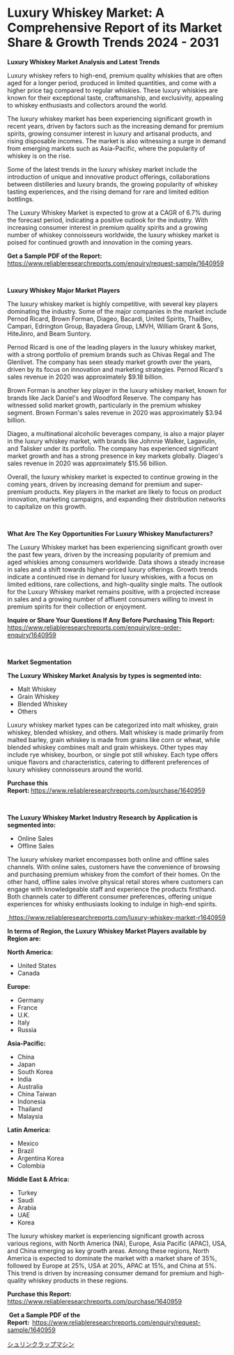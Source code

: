 <p><h1>Luxury Whiskey Market: A Comprehensive Report of its Market Share & Growth Trends 2024 - 2031</h1></p><p><strong>Luxury Whiskey Market Analysis and Latest Trends</strong></p>
<p><p>Luxury whiskey refers to high-end, premium quality whiskies that are often aged for a longer period, produced in limited quantities, and come with a higher price tag compared to regular whiskies. These luxury whiskies are known for their exceptional taste, craftsmanship, and exclusivity, appealing to whiskey enthusiasts and collectors around the world.</p><p>The luxury whiskey market has been experiencing significant growth in recent years, driven by factors such as the increasing demand for premium spirits, growing consumer interest in luxury and artisanal products, and rising disposable incomes. The market is also witnessing a surge in demand from emerging markets such as Asia-Pacific, where the popularity of whiskey is on the rise.</p><p>Some of the latest trends in the luxury whiskey market include the introduction of unique and innovative product offerings, collaborations between distilleries and luxury brands, the growing popularity of whiskey tasting experiences, and the rising demand for rare and limited edition bottlings.</p><p>The Luxury Whiskey Market is expected to grow at a CAGR of 6.7% during the forecast period, indicating a positive outlook for the industry. With increasing consumer interest in premium quality spirits and a growing number of whiskey connoisseurs worldwide, the luxury whiskey market is poised for continued growth and innovation in the coming years.</p></p>
<p><strong>Get a Sample PDF of the Report:&nbsp;</strong> <a href="https://www.reliableresearchreports.com/enquiry/request-sample/1640959">https://www.reliableresearchreports.com/enquiry/request-sample/1640959</a></p>
<p>&nbsp;</p>
<p><strong>Luxury Whiskey Major Market Players</strong></p>
<p><p>The luxury whiskey market is highly competitive, with several key players dominating the industry. Some of the major companies in the market include Pernod Ricard, Brown Forman, Diageo, Bacardi, United Spirits, ThaiBev, Campari, Edrington Group, Bayadera Group, LMVH, William Grant & Sons, HiteJinro, and Beam Suntory.</p><p>Pernod Ricard is one of the leading players in the luxury whiskey market, with a strong portfolio of premium brands such as Chivas Regal and The Glenlivet. The company has seen steady market growth over the years, driven by its focus on innovation and marketing strategies. Pernod Ricard's sales revenue in 2020 was approximately $9.18 billion.</p><p>Brown Forman is another key player in the luxury whiskey market, known for brands like Jack Daniel's and Woodford Reserve. The company has witnessed solid market growth, particularly in the premium whiskey segment. Brown Forman's sales revenue in 2020 was approximately $3.94 billion.</p><p>Diageo, a multinational alcoholic beverages company, is also a major player in the luxury whiskey market, with brands like Johnnie Walker, Lagavulin, and Talisker under its portfolio. The company has experienced significant market growth and has a strong presence in key markets globally. Diageo's sales revenue in 2020 was approximately $15.56 billion.</p><p>Overall, the luxury whiskey market is expected to continue growing in the coming years, driven by increasing demand for premium and super-premium products. Key players in the market are likely to focus on product innovation, marketing campaigns, and expanding their distribution networks to capitalize on this growth.</p></p>
<p>&nbsp;</p>
<p><strong>What Are The Key Opportunities For Luxury Whiskey Manufacturers?</strong></p>
<p><p>The Luxury Whiskey market has been experiencing significant growth over the past few years, driven by the increasing popularity of premium and aged whiskies among consumers worldwide. Data shows a steady increase in sales and a shift towards higher-priced luxury offerings. Growth trends indicate a continued rise in demand for luxury whiskies, with a focus on limited editions, rare collections, and high-quality single malts. The outlook for the Luxury Whiskey market remains positive, with a projected increase in sales and a growing number of affluent consumers willing to invest in premium spirits for their collection or enjoyment.</p></p>
<p><strong>Inquire or Share Your Questions If Any Before Purchasing This Report:</strong> <a href="https://www.reliableresearchreports.com/enquiry/pre-order-enquiry/1640959">https://www.reliableresearchreports.com/enquiry/pre-order-enquiry/1640959</a></p>
<p>&nbsp;</p>
<p><strong>Market Segmentation</strong></p>
<p><strong>The Luxury Whiskey Market Analysis by types is segmented into:</strong></p>
<p><ul><li>Malt Whiskey</li><li>Grain Whiskey</li><li>Blended Whiskey</li><li>Others</li></ul></p>
<p><p>Luxury whiskey market types can be categorized into malt whiskey, grain whiskey, blended whiskey, and others. Malt whiskey is made primarily from malted barley, grain whiskey is made from grains like corn or wheat, while blended whiskey combines malt and grain whiskeys. Other types may include rye whiskey, bourbon, or single pot still whiskey. Each type offers unique flavors and characteristics, catering to different preferences of luxury whiskey connoisseurs around the world.</p></p>
<p><strong>Purchase this Report:&nbsp;</strong><a href="https://www.reliableresearchreports.com/purchase/1640959">https://www.reliableresearchreports.com/purchase/1640959</a></p>
<p>&nbsp;</p>
<p><strong>The Luxury Whiskey Market Industry Research by Application is segmented into:</strong></p>
<p><ul><li>Online Sales</li><li>Offline Sales</li></ul></p>
<p><p>The luxury whiskey market encompasses both online and offline sales channels. With online sales, customers have the convenience of browsing and purchasing premium whiskey from the comfort of their homes. On the other hand, offline sales involve physical retail stores where customers can engage with knowledgeable staff and experience the products firsthand. Both channels cater to different consumer preferences, offering unique experiences for whisky enthusiasts looking to indulge in high-end spirits.</p></p>
<p><a href="https://www.reliableresearchreports.com/luxury-whiskey-market-r1640959">&nbsp;https://www.reliableresearchreports.com/luxury-whiskey-market-r1640959</a></p>
<p><strong>In terms of Region, the Luxury Whiskey Market Players available by Region are:</strong></p>
<p>
    <p> <strong> North America: </strong>
        <ul>
            <li>United States</li>
            <li>Canada</li>
        </ul>
        </p> 
    <p> <strong> Europe: </strong>
        <ul>
            <li>Germany</li>
            <li>France</li>
            <li>U.K.</li>
            <li>Italy</li>
            <li>Russia</li>
        </ul>
        </p> 
    <p> <strong> Asia-Pacific: </strong>
        <ul>
            <li>China</li>
            <li>Japan</li>
            <li>South Korea</li>
            <li>India</li>
            <li>Australia</li>
            <li>China Taiwan</li>
            <li>Indonesia</li>
            <li>Thailand</li>
            <li>Malaysia</li>
        </ul>
        </p> 
    <p> <strong> Latin America: </strong>
        <ul>
            <li>Mexico</li>
            <li>Brazil</li>
            <li>Argentina Korea</li>
            <li>Colombia</li>
        </ul>
        </p> 
    <p> <strong> Middle East & Africa: </strong>
        <ul>
            <li>Turkey</li>
            <li>Saudi</li>
            <li>Arabia</li>
            <li>UAE</li>
            <li>Korea</li>
        </ul>
    </p>
    </p>
<p><p>The luxury whiskey market is experiencing significant growth across various regions, with North America (NA), Europe, Asia Pacific (APAC), USA, and China emerging as key growth areas. Among these regions, North America is expected to dominate the market with a market share of 35%, followed by Europe at 25%, USA at 20%, APAC at 15%, and China at 5%. This trend is driven by increasing consumer demand for premium and high-quality whiskey products in these regions.</p></p>
<p><strong>Purchase this Report: </strong><a href="https://www.reliableresearchreports.com/purchase/1640959">https://www.reliableresearchreports.com/purchase/1640959</a></p>
<p>&nbsp;<strong>Get a Sample PDF of the Report:&nbsp;&nbsp;</strong><a href="https://www.reliableresearchreports.com/enquiry/request-sample/1640959">https://www.reliableresearchreports.com/enquiry/request-sample/1640959</a></p>
<p><strong></strong></p>
<p><p><a href="https://github.com/qwpelcjko9242629/Market-Research-Report-List-1/blob/main/729362319022.md">シュリンクラップマシン</a></p></p>